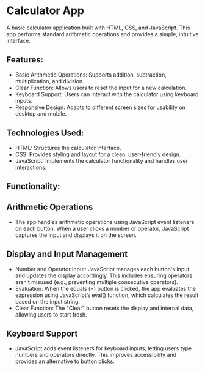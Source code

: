 # Calculator App
A basic calculator application built with HTML, CSS, and JavaScript. This app performs standard arithmetic operations and provides a simple, intuitive interface.

## Features:
- Basic Arithmetic Operations: Supports addition, subtraction, multiplication, and division.
- Clear Function: Allows users to reset the input for a new calculation.
- Keyboard Support: Users can interact with the calculator using keyboard inputs.
- Responsive Design: Adapts to different screen sizes for usability on desktop and mobile.
## Technologies Used:
- HTML: Structures the calculator interface.
- CSS: Provides styling and layout for a clean, user-friendly design.
- JavaScript: Implements the calculator functionality and handles user interactions.
## Functionality:
## Arithmetic Operations
- The app handles arithmetic operations using JavaScript event listeners on each button. When a user clicks a number or operator, JavaScript captures the input and displays it on the screen.
## Display and Input Management
- Number and Operator Input: JavaScript manages each button's input and updates the display accordingly. This includes ensuring operators aren’t misused (e.g., preventing multiple consecutive operators).
- Evaluation: When the equals (=) button is clicked, the app evaluates the expression using JavaScript’s eval() function, which calculates the result based on the input string.
- Clear Function: The "Clear" button resets the display and internal data, allowing users to start fresh.

## Keyboard Support
- JavaScript adds event listeners for keyboard inputs, letting users type numbers and operators directly. This improves accessibility and provides an alternative to button clicks.

